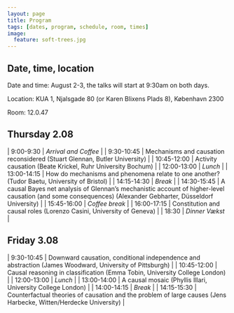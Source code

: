 ```yaml
---
layout: page
title: Program
tags: [dates, program, schedule, room, times]
image:
  feature: soft-trees.jpg
---
```


<style>
</style>

Date, time, location
-----------------------

Date and time: August 2-3, the talks will start at 9:30am on both days.

Location: KUA 1, Njalsgade 80 (or Karen Blixens Plads 8), København 2300

Room: 12.0.47


Thursday 2.08
---------------

|   9:00-9:30 | _Arrival and Coffee_                                                                                                                                         |
|  9:30-10:45 | Mechanisms and causation reconsidered (Stuart Glennan, Butler University)                                                                                   |
| 10:45-12:00 | Activity causation (Beate Krickel, Ruhr University Bochum)                                                                                                  |
| 12:00-13:00 | _Lunch_                                                                                                                                                      |
| 13:00-14:15 | How do mechanisms and phenomena relate to one another? (Tudor Baetu, University of Bristol)                                                                 |
| 14:15-14:30 | _Break_                                                                                                                                                      |
| 14:30-15:45 | A causal Bayes net analysis of Glennan’s mechanistic account of higher-level causation (and some consequences) (Alexander Gebharter, Düsseldorf University) |
| 15:45-16:00 | _Coffee break_                                                                                                                                               |
| 16:00-17:15 | Constitution and causal roles (Lorenzo Casini, University of Geneva)                                                                                        |
|       18:30 | _Dinner Vækst_                                                                                                                                               |

Friday 3.08
-------------

| 9:30-10:45 | Downward causation, conditional independence and abstraction (James Woodward, University of Pittsburgh) |
| 10:45-12:00 | Causal reasoning in classification (Emma Tobin, University College London) |
| 12:00-13:00 | _Lunch_ |
| 13:00-14:00 | A causal mosaic (Phyllis Illari, University College London) |
| 14:00-14:15 | _Break_ |
| 14:15-15:30 | Counterfactual theories of causation and the problem of large causes (Jens Harbecke, Witten/Herdecke University) |
